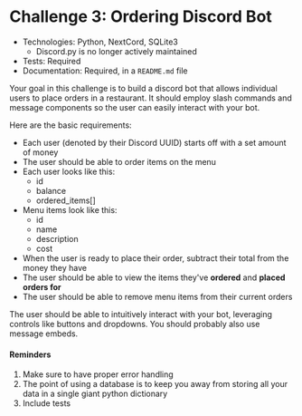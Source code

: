 # Challenge 3: Ordering Discord Bot

* Technologies: Python, NextCord, SQLite3
    - Discord.py is no longer actively maintained
* Tests: Required
* Documentation: Required, in a `README.md` file

Your goal in this challenge is to build a discord bot that allows individual users to place orders in a restaurant. It should employ slash commands and message components so the user can easily interact with your bot.

Here are the basic requirements:
* Each user (denoted by their Discord UUID) starts off with a set amount of money
* The user should be able to order items on the menu
* Each user looks like this:
    * id
    * balance
    * ordered_items[]
* Menu items look like this:
    * id
    * name
    * description
    * cost
* When the user is ready to place their order, subtract their total from the money they have
* The user should be able to view the items they've **ordered** and **placed orders for**
* The user should be able to remove menu items from their current orders

The user should be able to intuitively interact with your bot, leveraging controls like buttons and dropdowns. You should probably also use message embeds.

#### Reminders

1. Make sure to have proper error handling
2. The point of using a database is to keep you away from storing all your data in a single giant python dictionary
3. Include tests
